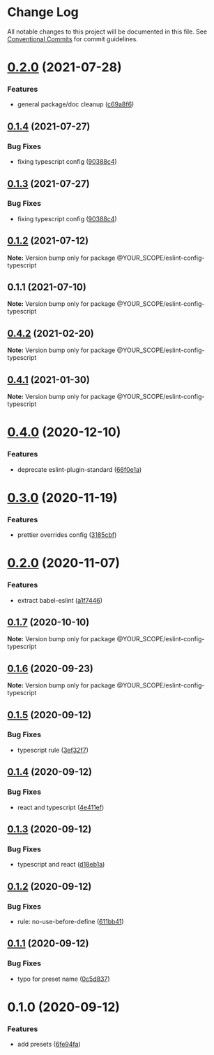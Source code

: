 # Change Log

All notable changes to this project will be documented in this file.
See [Conventional Commits](https://conventionalcommits.org) for commit guidelines.

# [0.2.0](https://github.com/YOUR_SCOPE/configs/compare/@YOUR_SCOPE/eslint-config-typescript@0.1.4...@YOUR_SCOPE/eslint-config-typescript@0.2.0) (2021-07-28)


### Features

* general package/doc cleanup ([c69a8f6](https://github.com/YOUR_SCOPE/configs/commit/c69a8f60a03531f44d7996955d48d522d9637427))





## [0.1.4](https://github.com/YOUR_SCOPE/configs/compare/@YOUR_SCOPE/eslint-config-typescript@0.1.2...@YOUR_SCOPE/eslint-config-typescript@0.1.4) (2021-07-27)

### Bug Fixes

- fixing typescript config ([90388c4](https://github.com/YOUR_SCOPE/configs/commit/90388c4a744ba11070f668e752123d549994c4fb))

## [0.1.3](https://github.com/YOUR_SCOPE/configs/compare/@YOUR_SCOPE/eslint-config-typescript@0.1.2...@YOUR_SCOPE/eslint-config-typescript@0.1.3) (2021-07-27)

### Bug Fixes

- fixing typescript config ([90388c4](https://github.com/YOUR_SCOPE/configs/commit/90388c4a744ba11070f668e752123d549994c4fb))

## [0.1.2](https://github.com/YOUR_SCOPE/configs/compare/@YOUR_SCOPE/eslint-config-typescript@0.1.1...@YOUR_SCOPE/eslint-config-typescript@0.1.2) (2021-07-12)

**Note:** Version bump only for package @YOUR_SCOPE/eslint-config-typescript

## 0.1.1 (2021-07-10)

**Note:** Version bump only for package @YOUR_SCOPE/eslint-config-typescript

## [0.4.2](https://github.com/YOUR_SCOPE/configs/compare/@YOUR_SCOPE/eslint-config-typescript@0.4.1...@YOUR_SCOPE/eslint-config-typescript@0.4.2) (2021-02-20)

**Note:** Version bump only for package @YOUR_SCOPE/eslint-config-typescript

## [0.4.1](https://github.com/YOUR_SCOPE/configs/compare/@YOUR_SCOPE/eslint-config-typescript@0.4.0...@YOUR_SCOPE/eslint-config-typescript@0.4.1) (2021-01-30)

**Note:** Version bump only for package @YOUR_SCOPE/eslint-config-typescript

# [0.4.0](https://github.com/YOUR_SCOPE/configs/compare/@YOUR_SCOPE/eslint-config-typescript@0.3.0...@YOUR_SCOPE/eslint-config-typescript@0.4.0) (2020-12-10)

### Features

- deprecate eslint-plugin-standard ([66f0e1a](https://github.com/YOUR_SCOPE/configs/commit/66f0e1a2ca5060a631477a69d6706a6a8fda2708))

# [0.3.0](https://github.com/YOUR_SCOPE/configs/compare/@YOUR_SCOPE/eslint-config-typescript@0.2.0...@YOUR_SCOPE/eslint-config-typescript@0.3.0) (2020-11-19)

### Features

- prettier overrides config ([3185cbf](https://github.com/YOUR_SCOPE/configs/commit/3185cbf4a167796c4a702e7bc76a8193e5596551))

# [0.2.0](https://github.com/YOUR_SCOPE/configs/compare/@YOUR_SCOPE/eslint-config-typescript@0.1.7...@YOUR_SCOPE/eslint-config-typescript@0.2.0) (2020-11-07)

### Features

- extract babel-eslint ([a1f7446](https://github.com/YOUR_SCOPE/configs/commit/a1f744685ff7038a72a94a0efe69b28eb27d0a7e))

## [0.1.7](https://github.com/YOUR_SCOPE/configs/compare/@YOUR_SCOPE/eslint-config-typescript@0.1.6...@YOUR_SCOPE/eslint-config-typescript@0.1.7) (2020-10-10)

**Note:** Version bump only for package @YOUR_SCOPE/eslint-config-typescript

## [0.1.6](https://github.com/YOUR_SCOPE/configs/compare/@YOUR_SCOPE/eslint-config-typescript@0.1.5...@YOUR_SCOPE/eslint-config-typescript@0.1.6) (2020-09-23)

**Note:** Version bump only for package @YOUR_SCOPE/eslint-config-typescript

## [0.1.5](https://github.com/YOUR_SCOPE/configs/compare/@YOUR_SCOPE/eslint-config-typescript@0.1.4...@YOUR_SCOPE/eslint-config-typescript@0.1.5) (2020-09-12)

### Bug Fixes

- typescript rule ([3ef32f7](https://github.com/YOUR_SCOPE/configs/commit/3ef32f703e3d0462a8fc3848f87f5d4e1f6a60be))

## [0.1.4](https://github.com/YOUR_SCOPE/configs/compare/@YOUR_SCOPE/eslint-config-typescript@0.1.3...@YOUR_SCOPE/eslint-config-typescript@0.1.4) (2020-09-12)

### Bug Fixes

- react and typescript ([4e411ef](https://github.com/YOUR_SCOPE/configs/commit/4e411efc81523b47edb95bbf088d271b6eee011f))

## [0.1.3](https://github.com/YOUR_SCOPE/configs/compare/@YOUR_SCOPE/eslint-config-typescript@0.1.2...@YOUR_SCOPE/eslint-config-typescript@0.1.3) (2020-09-12)

### Bug Fixes

- typescript and react ([d18eb1a](https://github.com/YOUR_SCOPE/configs/commit/d18eb1a67ab0595372004a00a2acd6dca5c5466e))

## [0.1.2](https://github.com/YOUR_SCOPE/configs/compare/@YOUR_SCOPE/eslint-config-typescript@0.1.1...@YOUR_SCOPE/eslint-config-typescript@0.1.2) (2020-09-12)

### Bug Fixes

- rule: no-use-before-define ([611bb41](https://github.com/YOUR_SCOPE/configs/commit/611bb4135e2237318498fbae047beb0719c57f6c))

## [0.1.1](https://github.com/YOUR_SCOPE/configs/compare/@YOUR_SCOPE/eslint-config-typescript@0.1.0...@YOUR_SCOPE/eslint-config-typescript@0.1.1) (2020-09-12)

### Bug Fixes

- typo for preset name ([0c5d837](https://github.com/YOUR_SCOPE/configs/commit/0c5d83750ed9defbce88f6d484708524210902cc))

# 0.1.0 (2020-09-12)

### Features

- add presets ([6fe94fa](https://github.com/YOUR_SCOPE/configs/commit/6fe94fae4ed9d80b18833c9e5a3f51f710ebda43))
